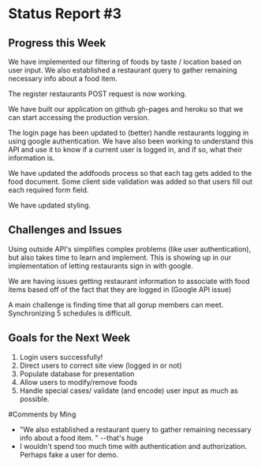 Status Report #3
================

Progress this Week
------------------
We have implemented our filtering of foods by taste / location based on user input.
We also established a restaurant query to gather remaining necessary info about a food item. 

The register restaurants POST request is now working. 

We have built our application on github gh-pages and heroku so that we can start accessing the production version.

The login page has been updated to (better) handle restaurants logging in using google authentication. We have also been working to understand this API and use it to know if a current user is logged in, and if so, what their information is.

We have updated the addfoods process so that each tag gets added to the food document. Some client side validation was 
added so that users fill out each required form field.

We have updated styling.


Challenges and Issues
---------------------
Using outside API's simplifies complex problems (like user authentication), but also takes time to learn and implement. This is showing up in our implementation of letting restaurants sign in with google.

We are having issues getting restaurant information to associate with food items based off of the fact that they are logged in (Google API issue)

A main challenge is finding time that all gorup members can meet. Synchronizing 5 schedules is difficult. 

Goals for the Next Week
-----------------------
1. Login users successfully!
2. Direct users to correct site view (logged in or not)
3. Populate database for presentation
4. Allow users to modify/remove foods
5. Handle special cases/ validate (and encode) user input as much as possible.

#Comments by Ming
* "We also established a restaurant query to gather remaining necessary info about a food item. " --that's huge
* I wouldn't spend too much time with authentication and authorization.  Perhaps fake a user for demo.
